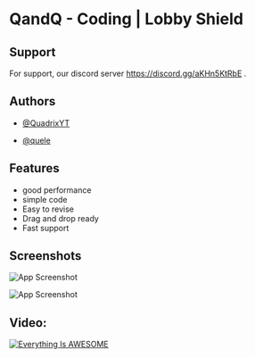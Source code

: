 # QandQ - Coding | Lobby Shield


## Support

For support, our discord server https://discord.gg/aKHn5KtRbE .


## Authors


- [@QuadrixYT](https://github.com/QuadrixYT)

- [@quele](https://github.com/quele-official)


## Features

- good performance
- simple code
- Easy to revise
- Drag and drop ready
- Fast support



## Screenshots

![App Screenshot](https://www.spigotmc.org/attachments/upload_2022-6-1_16-45-20-png.704785/)

![App Screenshot](https://www.spigotmc.org/attachments/upload_2022-6-1_16-45-48-png.704786/)

## Video:
[![Everything Is AWESOME](https://www.spigotmc.org/attachments/upload_2022-6-1_16-46-54-png.704787/)](https://youtu.be/T1GtDDyZT3w "QandQ Lobby Shield")
